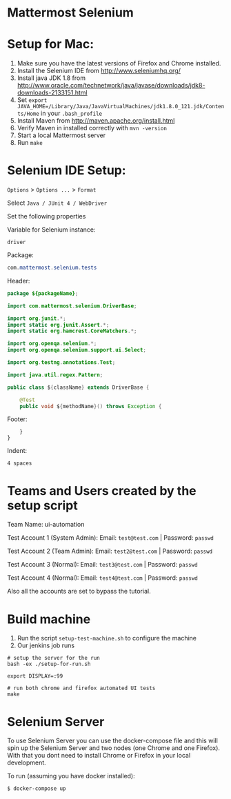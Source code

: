 Mattermost Selenium 
==========================

# Setup for Mac:

1. Make sure you have the latest versions of Firefox and Chrome installed.
1. Install the Selenium IDE from http://www.seleniumhq.org/
1. Install java JDK 1.8 from  http://www.oracle.com/technetwork/java/javase/downloads/jdk8-downloads-2133151.html
1. Set `export JAVA_HOME=/Library/Java/JavaVirtualMachines/jdk1.8.0_121.jdk/Contents/Home` in your `.bash_profile`
1. Install Maven from http://maven.apache.org/install.html
1. Verify Maven in installed correctly with `mvn -version`
1. Start a local Mattermost server
1. Run `make` 

# Selenium IDE Setup:

`Options` > `Options ...` > `Format`

Select `Java / JUnit 4 / WebDriver`

Set the following properties

Variable for Selenium instance:
```
driver
```

Package:
```java
com.mattermost.selenium.tests
```

Header:
```java
package ${packageName};

import com.mattermost.selenium.DriverBase;

import org.junit.*;
import static org.junit.Assert.*;
import static org.hamcrest.CoreMatchers.*;

import org.openqa.selenium.*;
import org.openqa.selenium.support.ui.Select;

import org.testng.annotations.Test;

import java.util.regex.Pattern;

public class ${className} extends DriverBase {

    @Test
    public void ${methodName}() throws Exception {

```

Footer:
```
    }
}
```

Indent:
```
4 spaces
```

# Teams and Users created by the setup script
Team Name: ui-automation

Test Account 1 (System Admin): Email: `test@test.com` | Password: `passwd`

Test Account 2 (Team Admin): Email: `test2@test.com` | Password: `passwd`

Test Account 3 (Normal): Email: `test3@test.com` | Password: `passwd`

Test Account 4 (Normal): Email: `test4@test.com` | Password: `passwd`

Also all the accounts are set to bypass the tutorial.


# Build machine
1. Run the script `setup-test-machine.sh` to configure the machine
2. Our jenkins job runs

```
# setup the server for the run
bash -ex ./setup-for-run.sh

export DISPLAY=:99

# run both chrome and firefox automated UI tests
make
```


# Selenium Server

To use Selenium Server you can use the docker-compose file and this will spin up the Selenium Server and two nodes (one Chrome and one Firefox). With that you dont need to install Chrome or Firefox in your local development.

To run (assuming you have docker installed):

```
$ docker-compose up
```
